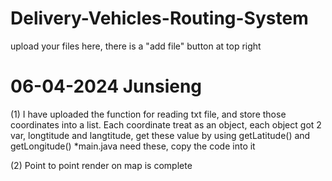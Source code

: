 # Delivery-Vehicles-Routing-System
upload your files here, there is a "add file" button at top right

# 06-04-2024 Junsieng
(1) I have uploaded the function for reading txt file, and store those coordinates into a list.
Each coordinate treat as an object, each object got 2 var, longtitude and langtitude, get these value by using getLatitude() and getLongitude()
*main.java need these, copy the code into it

(2) Point to point render on map is complete
